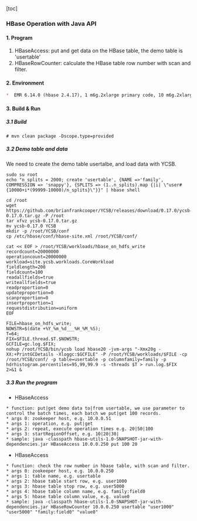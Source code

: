 [toc]

### HBase Operation with Java API

#### 1. Program

1. HBaseAccess: put and get data on the HBase table, the demo table is 'usertable'
2. HBaseRowCounter: calculate the HBase table row number with scan and filter.

#### 2. Environment

```markdown
*  EMR 6.14.0 (hbase 2.4.17), 1 m6g.2xlarge primary code, 10 m6g.2xlarge core node.
```

#### 3. Build & Run

##### 3.1 Build

```properties
# mvn clean package -Dscope.type=provided 
```

##### 3.2 Demo table and data

We need to create the demo table usertalbe, and load data with YCSB.

```properties 
sudo su root
echo "n_splits = 2000; create 'usertable', {NAME =>'family', COMPRESSION => 'snappy'}, {SPLITS => (1..n_splits).map {|i| \"user#{10000+i*(99999-10000)/n_splits}\"}}" | hbase shell

cd /root
wget https://github.com/brianfrankcooper/YCSB/releases/download/0.17.0/ycsb-0.17.0.tar.gz -P /root
tar xfvz ycsb-0.17.0.tar.gz
mv ycsb-0.17.0 YCSB
mkdir -p /root/YCSB/conf
cp /etc/hbase/conf/hbase-site.xml /root/YCSB/conf/

cat << EOF > /root/YCSB/workloads/hbase_on_hdfs_write
recordcount=20000000
operationcount=20000000
workload=site.ycsb.workloads.CoreWorkload
fieldlength=200
fieldcount=100
readallfields=true
writeallfields=true
readproportion=0
updateproportion=0
scanproportion=0
insertproportion=1
requestdistribution=uniform
EOF

FILE=hbase_on_hdfs_write;
NOWSTR=$(date +%Y_%m_%d___%H_%M_%S);
T=64;
FIX=$FILE.thread.$T.$NOWSTR;
GCFILE=gc.log.$FIX;
nohup /root/YCSB/bin/ycsb load hbase20 -jvm-args "-Xmx20g -XX:+PrintGCDetails -Xloggc:$GCFILE" -P /root/YCSB/workloads/$FILE -cp /root/YCSB/conf/ -p table=usertable -p columnfamily=family -p hdrhistogram.percentiles=95,99,99.9 -s -threads $T > run.log.$FIX  2>&1 &
```

##### 3.3 Run the program

* HBaseAccess

```properties
* function: put|get demo data to|from usertable, we use parameter to control the batch times, each batch we put|get 100 records.
* args 0: zookeeper host, e.g. 10.0.0.51
* args 1: operation, e.g. put|get
* args 2: repeat, execute operation times e.g. 20|50|100
* args 3: startRegionOffset, e.g. 10|20|30|
* sample: java -classpath hbase-utils-1.0-SNAPSHOT-jar-with-dependencies.jar HBaseAccess 10.0.0.250 put 100 20

```

* HBaseAccess

```properties
* function: check the row number in hbase table, with scan and filter.
* args 0: zookeeper host, e.g. 10.0.0.250
* args 1: table name, e.g. usertable
* args 2: hbase table start row, e.g. user1000
* args 3: hbase table stop row, e.g. user5000
* args 4: hbase table column name, e.g. family:field0
* args 5: hbase table column value, e.g. value0
* sample: java -classpath hbase-utils-1.0-SNAPSHOT-jar-with-dependencies.jar HBaseRowCounter 10.0.0.250 usertable "user1000" "user5000" "family:field0" "value0"
```
